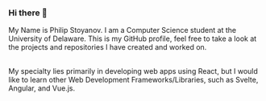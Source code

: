 ### Hi there 👋
My Name is Philip Stoyanov. 
I am a Computer Science student at the University of Delaware. 
This is my GitHub profile,
feel free to take a look at the projects and repositories I have created and worked on.

<br />
My specialty lies primarily in developing web apps using React, but I would like to learn other Web Development Frameworks/Libraries, such as Svelte, Angular, and Vue.js.

<!--
**pkstoy13/pkstoy13** is a ✨ _special_ ✨ repository because its `README.md` (this file) appears on your GitHub profile.

Here are some ideas to get you started:

- 🔭 I’m currently working on making a webpage
- 🌱 I’m currently learning Everything
- 👯 I’m looking to collaborate on Webpages & Other Projects
- 🤔 I’m looking for help with algorithms
- 💬 Ask me about anything
- 📫 How to reach me: insta
- 😄 Pronouns: he/him
- ⚡ Fun fact: I am bulgarian
-->
